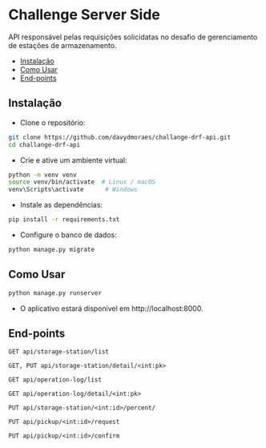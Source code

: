 # Challenge Server Side

API responsável pelas requisições solicidatas no desafio de gerenciamento de estações de armazenamento.

- [Instalação](#instalação)
- [Como Usar](#como-usar)
- [End-points](#end-points)

  
## Instalação

- Clone o repositório:

```bash
git clone https://github.com/davydmoraes/challange-drf-api.git
cd challange-drf-api
```

- Crie e ative um ambiente virtual:
```bash
python -m venv venv
source venv/bin/activate  # Linux / macOS
venv\Scripts\activate      # Windows
```

- Instale as dependências:
```bash
pip install -r requirements.txt
```

- Configure o banco de dados:
```bash
python manage.py migrate
```

## Como Usar
```bash
python manage.py runserver
```
- O aplicativo estará disponível em http://localhost:8000.

## End-points

`GET api/storage-station/list`

`GET, PUT api/storage-station/detail/<int:pk>`

`GET api/operation-log/list`

`GET api/operation-log/detail/<int:pk>`

`PUT api/storage-station/<int:id>/percent/`

`PUT api/pickup/<int:id>/request`

`PUT api/pickup/<int:id>/confirm`
